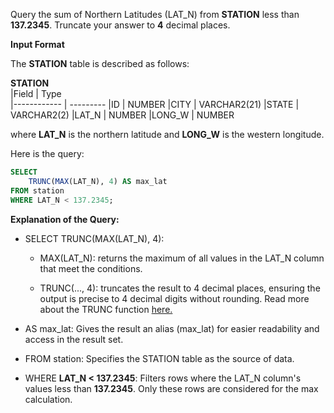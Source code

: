 Query the sum of Northern Latitudes (LAT_N) from __STATION__  less than **137.2345**. Truncate your answer to **4**  decimal places.

__Input Format__

The __STATION__ table is described as follows:

  __STATION__     
|Field        | Type                     
|------------ | ---------
|ID           | NUMBER
|CITY         | VARCHAR2(21)
|STATE        | VARCHAR2(2)
|LAT_N        | NUMBER
|LONG_W       | NUMBER

where __LAT_N__ is the northern latitude and __LONG_W__ is the western longitude.

Here is the query:
```SQL
SELECT
    TRUNC(MAX(LAT_N), 4) AS max_lat
FROM station
WHERE LAT_N < 137.2345;
```

**Explanation of the Query:**

- SELECT TRUNC(MAX(LAT_N), 4):
  - MAX(LAT_N): returns the maximum of all values in the LAT_N column that meet the conditions.

  - TRUNC(..., 4): truncates the result to 4 decimal places, ensuring the output is precise to 4 decimal digits without rounding. Read more about the TRUNC function [here.](https://docs.oracle.com/en/database/oracle/oracle-database/19/sqlrf/TRUNC-number.html)

- AS max_lat: Gives the result an alias (max_lat) for easier readability and access in the result set.
  
- FROM station: Specifies the STATION table as the source of data.

- WHERE **LAT_N < 137.2345**: Filters rows where the LAT_N column's values less than **137.2345**. Only these rows are considered for the max calculation.
